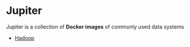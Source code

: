 Jupiter
=======

Jupiter is a collection of **Docker images** of commonly used data systems

* [Hadoop](https://github.com/QubitPi/jupiter/tree/hadoop/)
